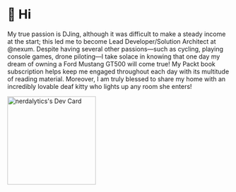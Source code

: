 <!---
nerdalytics/nerdalytics is a ✨ special ✨ repository because its `README.md` (this file) appears on your GitHub profile.
You can click the Preview link to take a look at your changes.
--->

# 👋 Hi
<main>
  <article>
  <p>
  My true passion is DJing, although it was difficult to make a steady income at the start; this led me to become Lead Developer/Solution Architect at @nexum. Despite having several other passions—such as cycling, playing console games, drone piloting—I take solace in knowing that one day my dream of owning a Ford Mustang GT500 will come true! My Packt book subscription helps keep me engaged throughout each day with its multitude of reading material. Moreover, I am truly blessed to share my home with an incredibly lovable deaf kitty who lights up any room she enters!
  </p>
    <aside class="sidebar">
      <a href="https://app.daily.dev/nerdalytics"><img src="https://api.daily.dev/devcards/e2e4b6abd20040f5afd2c2ad712a808c.png?r=j1a" width="200px" alt="nerdalytics's Dev Card"/></a>
    </aside>
  </article>
</main>

